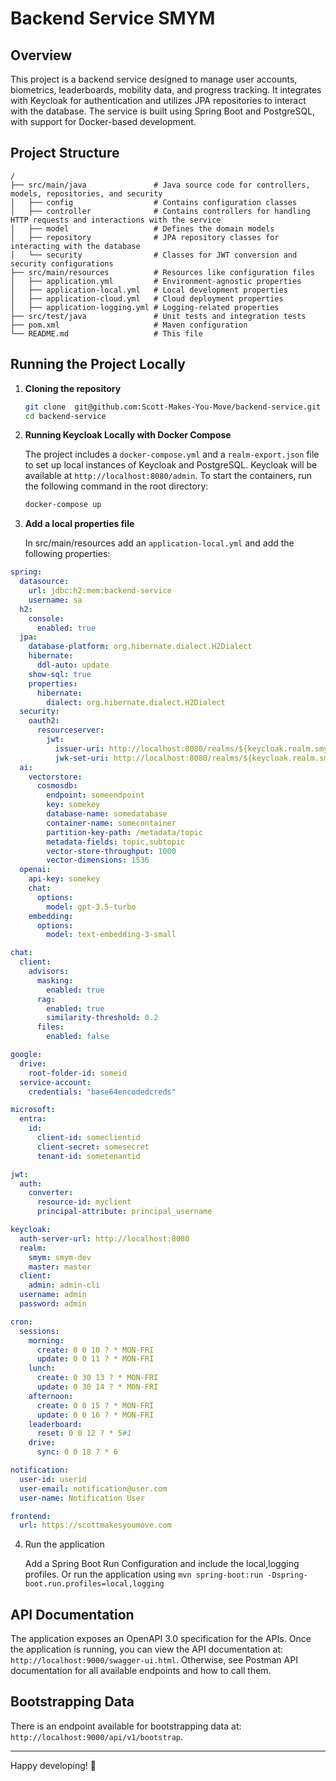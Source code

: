 # Backend Service SMYM

## Overview

This project is a backend service designed to manage user accounts, biometrics, leaderboards, mobility data, and progress tracking. It integrates with Keycloak for authentication and utilizes JPA repositories to interact with the database. The service is built using Spring Boot and PostgreSQL, with support for Docker-based development.

## Project Structure
```
/
├── src/main/java               # Java source code for controllers, models, repositories, and security
│   ├── config                  # Contains configuration classes
│   ├── controller              # Contains controllers for handling HTTP requests and interactions with the service
│   ├── model                   # Defines the domain models
│   ├── repository              # JPA repository classes for interacting with the database
│   └── security                # Classes for JWT conversion and security configurations
├── src/main/resources          # Resources like configuration files
│   ├── application.yml         # Environment-agnostic properties
│   ├── application-local.yml   # Local development properties
│   ├── application-cloud.yml   # Cloud deployment properties
│   ├── application-logging.yml # Logging-related properties
├── src/test/java               # Unit tests and integration tests
├── pom.xml                     # Maven configuration
└── README.md                   # This file
```

## Running the Project Locally

1. **Cloning the repository**
    ```bash
    git clone  git@github.com:Scott-Makes-You-Move/backend-service.git
    cd backend-service
    ```

2. **Running Keycloak Locally with Docker Compose**
    
    The project includes a `docker-compose.yml` and a `realm-export.json` file to set up local instances of Keycloak and PostgreSQL. Keycloak will be available at `http://localhost:8080/admin`. To start the containers, run the following command in the root directory:
    ```bash
    docker-compose up
    ````
3. **Add a local properties file**

    In src/main/resources add an `application-local.yml` and add the following properties:
```yaml
spring:
  datasource:
    url: jdbc:h2:mem:backend-service
    username: sa
  h2:
    console:
      enabled: true
  jpa:
    database-platform: org.hibernate.dialect.H2Dialect
    hibernate:
      ddl-auto: update
    show-sql: true
    properties:
      hibernate:
        dialect: org.hibernate.dialect.H2Dialect
  security:
    oauth2:
      resourceserver:
        jwt:
          issuer-uri: http://localhost:8080/realms/${keycloak.realm.smym}
          jwk-set-uri: http://localhost:8080/realms/${keycloak.realm.smym}/protocol/openid-connect/certs
  ai:
    vectorstore:
      cosmosdb:
        endpoint: someendpoint
        key: somekey
        database-name: somedatabase
        container-name: somecontainer
        partition-key-path: /metadata/topic
        metadata-fields: topic,subtopic
        vector-store-throughput: 1000
        vector-dimensions: 1536
  openai:
    api-key: somekey
    chat:
      options:
        model: gpt-3.5-turbo
    embedding:
      options:
        model: text-embedding-3-small

chat:
  client:
    advisors:
      masking:
        enabled: true
      rag:
        enabled: true
        similarity-threshold: 0.2
      files:
        enabled: false  

google:
  drive:
    root-folder-id: someid
  service-account:
    credentials: "base64encodedcreds"

microsoft:
  entra:
    id:
      client-id: someclientid
      client-secret: somesecret
      tenant-id: sometenantid

jwt:
  auth:
    converter:
      resource-id: myclient
      principal-attribute: principal_username

keycloak:
  auth-server-url: http://localhost:8080
  realm:
    smym: smym-dev
    master: master
  client:
    admin: admin-cli
  username: admin
  password: admin

cron:
  sessions:
    morning:
      create: 0 0 10 ? * MON-FRI
      update: 0 0 11 ? * MON-FRI
    lunch:
      create: 0 30 13 ? * MON-FRI
      update: 0 30 14 ? * MON-FRI
    afternoon:
      create: 0 0 15 ? * MON-FRI
      update: 0 0 16 ? * MON-FRI
    leaderboard:
      reset: 0 0 12 ? * 5#1
    drive:
      sync: 0 0 18 ? * 6

notification:
  user-id: userid
  user-email: notification@user.com
  user-name: Notification User

frontend:
  url: https://scottmakesyoumove.com
```


4. Run the application

    Add a Spring Boot Run Configuration and include the local,logging profiles. Or run the application using `mvn spring-boot:run -Dspring-boot.run.profiles=local,logging`

## API Documentation
The application exposes an OpenAPI 3.0 specification for the APIs. Once the application is running, you can view the API documentation at: `http://localhost:9000/swagger-ui.html`. Otherwise, see Postman API documentation for all available endpoints and how to call them. 

## Bootstrapping Data
There is an endpoint available for bootstrapping data at: `http://localhost:9000/api/v1/bootstrap`.

---
Happy developing! 🚀
